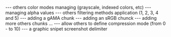 
--- others color modes managing (grayscale, indexed colors, etc)
--- managing alpha values 
--- others filtering methods application (1, 2, 3, 4 and 5)
--- adding a gAMA chunk
--- adding an sRGB chunck
--- adding more others chunks ...
--- allow others to define compression mode (from 0 - to 10)
--- a graphic snipet screenshot delimiter